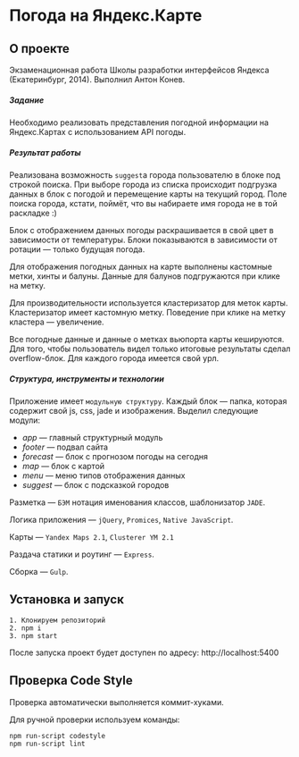 Погода на Яндекс.Карте
===
## О проекте
Экзаменационная работа Школы разработки интерфейсов Яндекса (Екатеринбург, 2014).
Выполнил Антон Конев.

##### Задание
Необходимо реализовать представления погодной информации на Яндекс.Картах c использованием API погоды.

##### Результат работы
Реализована возможность `suggest`a города пользователю в блоке под строкой поиска. При выборе города из списка происходит подгрузка данных в блок с погодой и перемещение карты на текущий город. Поле поиска города, кстати, поймёт, что вы набираете имя города не в той раскладке :)

Блок с отображением данных погоды раскрашивается в свой цвет в зависимости от температуры. Блоки показываются в зависимости от ротации — только будущая погода.

Для отображения погодных данных на карте выполнены кастомные метки, хинты и балуны. Данные для балунов подгружаются при клике на метку. 

Для производительности используется кластеризатор для меток карты. Кластеризатор имеет кастомную метку. Поведение при клике на метку кластера — увеличение.

Все погодные данные и данные о метках вьюпорта карты кешируются. Для того, чтобы пользователь видел только итоговые результаты сделал overflow-блок. Для каждого города имеется свой урл.

##### Структура, инструменты и технологии
Приложение имеет `модульную структуру`. Каждый блок — папка, которая содержит свой js, css, jade и изображения.
Выделил следующие модули:
 - *app* — главный структурный модуль
 - *footer* — подвал сайта
 - *forecast* — блок с прогнозом погоды на сегодня
 - *map* — блок с картой
 - *menu* — меню типов отображения данных
 - *suggest* — блок с подсказкой городов

Разметка — `БЭМ` нотация именования классов, шаблонизатор `JADE`.

Логика приложения — `jQuery`, `Promices`, `Native JavaScript`.

Карты — `Yandex Maps 2.1`, `Clusterer YM 2.1` 

Раздача статики и роутинг — `Express`.

Сборка — `Gulp`.

## Установка и запуск
```
1. Клонируем репозиторий
2. npm i
3. npm start
```
После запуска проект будет доступен по адресу: http://localhost:5400

## Проверка Code Style
Проверка автоматически выполняется коммит-хуками.

Для ручной проверки используем команды:
```
npm run-script codestyle
npm run-script lint
```